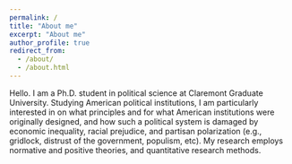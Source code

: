 ```yaml
---
permalink: /
title: "About me"
excerpt: "About me"
author_profile: true
redirect_from: 
  - /about/
  - /about.html
---
```


Hello. I am a Ph.D. student in political science at Claremont Graduate University. Studying American political institutions, I am particularly interested in on what principles and for what American institutions were originally designed, and how such a political system is damaged by economic inequality, racial prejudice, and partisan polarization (e.g., gridlock, distrust of the government, populism, etc). My research employs normative and positive theories, and quantitative research methods.
